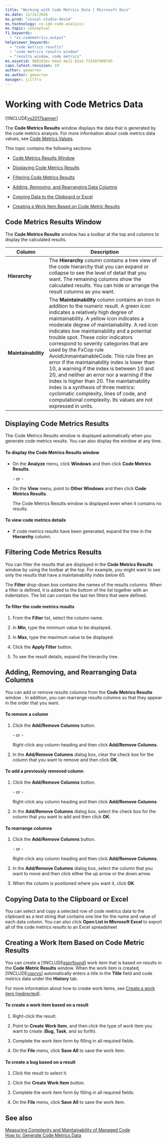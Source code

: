 ```yaml
---
title: "Working with Code Metrics Data | Microsoft Docs"
ms.date: 11/15/2016
ms.prod: "visual-studio-dev14"
ms.technology: vs-ide-code-analysis
ms.topic: conceptual
f1_keywords: 
  - "vs.codemetrics.output"
helpviewer_keywords: 
  - "code metrics results"
  - "code metrics results window"
  - "results window, code metrics"
ms.assetid: 988193ec-b4a3-4e11-b5a1-7334979807d5
caps.latest.revision: 19
author: gewarren
ms.author: gewarren
manager: jillfra
---
```

# Working with Code Metrics Data
[!INCLUDE[vs2017banner](../includes/vs2017banner.md)]

The **Code Metrics Results** window displays the data that is generated by the code metrics analysis. For more information about code metrics data values, see [Code Metrics Values](../code-quality/code-metrics-values.md).  
  
 This topic contains the following sections:  
  
- [Code Metrics Results Window](../code-quality/working-with-code-metrics-data.md#BKMK_CodeMetricsResultsWindow)  
  
- [Displaying Code Metrics Results](../code-quality/working-with-code-metrics-data.md#BKMK_DisplayingCodeMetricsResults)  
  
- [Filtering Code Metrics Results](../code-quality/working-with-code-metrics-data.md#BKMK_FilteringCodeMetricsResults)  
  
- [Adding, Removing, and Rearranging Data Columns](../code-quality/working-with-code-metrics-data.md#BKMK_AddingRemovingandRearrangingDataColumns)  
  
- [Copying Data to the Clipboard or Excel](../code-quality/working-with-code-metrics-data.md#BKMK_Copying_Data_to_the_Clipboard_or_Excel)  
  
- [Creating a Work Item Based on Code Metric Results](../code-quality/working-with-code-metrics-data.md#BKMK_Creating_a_Work_Item_Based_on_Code_Metric_Results)  
  
## <a name="BKMK_CodeMetricsResultsWindow"></a> Code Metrics Results Window  
 The **Code Metrics Results** window has a toolbar at the top and columns to display the calculated results.  
  
|Column|Description|  
|------------|-----------------|  
|**Hierarchy**|The **Hierarchy** column contains a tree view of the code hierarchy that you can expand or collapse to see the level of detail that you want. The remaining columns show the calculated results. You can hide or arrange the result columns as you want.|  
|**Maintainability**|The **Maintainability** column contains an icon in addition to the numeric result. A green icon indicates a relatively high degree of maintainability. A yellow icon indicates a moderate degree of maintainability. A red icon indicates low maintainability and a potential trouble spot. These color indicators correspond to severity categories that are used by the FxCop rule AvoidUnmaintainableCode. This rule fires an error if the maintainability index is lower than 10, a warning if the index is between 10 and 20, and neither an error nor a warning if the index is higher than 20. The maintainability index is a synthesis of three metrics: cyclomatic complexity, lines of code, and computational complexity. Its values are not expressed in units.|  
  
## <a name="BKMK_DisplayingCodeMetricsResults"></a> Displaying Code Metrics Results  
 The Code Metrics Results window is displayed automatically when you generate code metrics results. You can also display the window at any time.  
  
#### To display the Code Metrics Results window  
  
- On the **Analyze** menu, click **Windows** and then click **Code Metrics Results**.  
  
     \- or -  
  
- On the **View** menu, point to **Other Windows** and then click **Code Metrics Results**.  
  
     The Code Metrics Results window is displayed even when it contains no results.  
  
#### To view code metrics details  
  
- If code metrics results have been generated, expand the tree in the **Hierarchy** column.  
  
## <a name="BKMK_FilteringCodeMetricsResults"></a> Filtering Code Metrics Results  
 You can filter the results that are displayed in the **Code Metrics Results** window by using the toolbar at the top. For example, you might want to see only the results that have a maintainability index below 65.  
  
 The **Filter** drop-down box contains the names of the results columns. When a filter is defined, it is added to the bottom of the list together with an indentation. The list can contain the last ten filters that were defined.  
  
#### To filter the code metrics results  
  
1. From the **Filter** list, select the column name.  
  
2. In **Min**, type the minimum value to be displayed.  
  
3. In **Max**, type the maximum value to be displayed.  
  
4. Click the **Apply Filter** button.  
  
5. To see the result details, expand the hierarchy tree.  
  
## <a name="BKMK_AddingRemovingandRearrangingDataColumns"></a> Adding, Removing, and Rearranging Data Columns  
 You can add or remove results columns from the **Code Metrics Results** window . In addition, you can rearrange results columns so that they appear in the order that you want.  
  
#### To remove a column  
  
1. Click the **Add/Remove Columns** button.  
  
     \- or -  
  
     Right-click any column heading and then click **Add/Remove Columns**.  
  
2. In the **Add/Remove Columns** dialog box, clear the check box for the column that you want to remove and then click **OK**.  
  
#### To add a previously removed column  
  
1. Click the **Add/Remove Columns** button.  
  
     \- or -  
  
     Right-click any column heading and then click **Add/Remove Columns**.  
  
2. In the **Add/Remove Columns** dialog box, select the check box for the column that you want to add and then click **OK**.  
  
#### To rearrange columns  
  
1. Click the **Add/Remove Columns** button.  
  
     \- or -  
  
     Right-click any column heading and then click **Add/Remove Columns**.  
  
2. In the **Add/Remove Columns** dialog box, select the column that you want to move and then click either the up arrow or the down arrow.  
  
3. When the column is positioned where you want it, click **OK**.  
  
## <a name="BKMK_Copying_Data_to_the_Clipboard_or_Excel"></a> Copying Data to the Clipboard or Excel  
 You can select and copy a selected row of code metrics data to the clipboard as a text string that contains one line for the name and value of each data column. You can also click **Open List in Microsoft Excel** to export all of the code metrics results to an Excel spreadsheet  
  
## <a name="BKMK_Creating_a_Work_Item_Based_on_Code_Metric_Results"></a> Creating a Work Item Based on Code Metric Results  
 You can create a [!INCLUDE[esprfound](../includes/esprfound-md.md)] work item that is based on results in the **Code Metric Results** window. When the work item is created, [!INCLUDE[vsprvs](../includes/vsprvs-md.md)] automatically enters a title in the **Title** field and code metrics data under the **History** tab.  
  
 For more information about how to create work items, see [Create a work item &#91;redirected&#93;](https://msdn.microsoft.com/24b2e064-16ac-4bf0-8de4-98a1f48b8c4b).  
  
#### To create a work item based on a result  
  
1. Right-click the result.  
  
2. Point to **Create Work Item**, and then click the type of work item you want to create (**Bug**, **Task**, and so forth).  
  
3. Complete the work item form by filling in all required fields.  
  
4. On the **File** menu, click **Save All** to save the work item.  
  
#### To create a bug based on a result  
  
1. Click the result to select it.  
  
2. Click the **Create Work Item** button.  
  
3. Complete the work item form by filling in all required fields.  
  
4. On the **File** menu, click **Save All** to save the work item.  
  
## See also  
 [Measuring Complexity and Maintainability of Managed Code](../code-quality/measuring-complexity-and-maintainability-of-managed-code.md)   
 [How to: Generate Code Metrics Data](../code-quality/how-to-generate-code-metrics-data.md)
